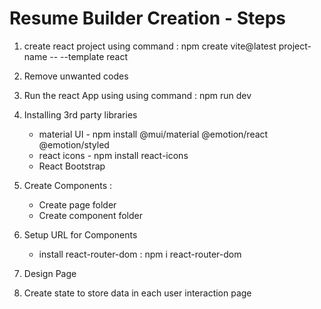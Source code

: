 # Resume Builder Creation - Steps 

1. create react project using command : npm create vite@latest project-name -- --template react

2. Remove unwanted codes

3. Run the react App using  using command : npm run dev

4. Installing 3rd party libraries
    - material UI - npm install @mui/material @emotion/react @emotion/styled
    - react icons - npm install react-icons
    - React Bootstrap

5. Create Components :
    - Create page folder
    - Create component folder

6. Setup URL for Components
    - install react-router-dom :  npm i react-router-dom
7. Design Page
8. Create state to store data in each user interaction page